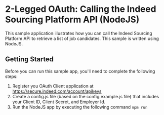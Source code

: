 # 2-Legged OAuth: Calling the Indeed Sourcing Platform API (NodeJS)

This sample application illustrates how you can call the Indeed Sourcing Platform
API to retrieve a list of job candidates. This sample is written using NodeJS.

## Getting Started

Before you can run this sample app, you'll need to complete the following steps:

1. Register you OAuth Client application at https://secure.indeed.com/account/apikeys
2. Create a config.js file (based on the config.example.js file) that includes your Client ID, Client Secret, and Employer Id.
3. Run the NodeJS app by executing the following command `npm run`


